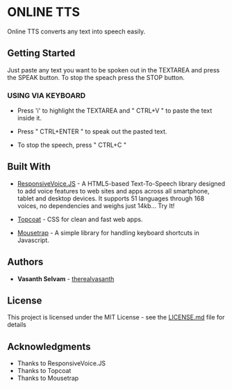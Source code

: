 # ONLINE TTS

Online TTS converts any text into speech easily.

## Getting Started

Just paste any text you want to be spoken out in the TEXTAREA and press the SPEAK button. To stop the speach press the STOP button.


### USING VIA KEYBOARD

* Press 'i' to highlight the TEXTAREA and " CTRL+V " to paste the text inside it.

* Press " CTRL+ENTER " to speak out the pasted text.

* To stop the speech, press " CTRL+C "


## Built With

* [ResponsiveVoice.JS](https://responsivevoice.org/) - A HTML5-based Text-To-Speech library designed to add voice features to web sites and apps across all smartphone, tablet and desktop devices. It supports 51 languages through 168 voices, no dependencies and weighs just 14kb… Try It!

* [Topcoat](http://topcoat.io/) - CSS for clean and fast web apps.

* [Mousetrap](https://craig.is/killing/mice) - A simple library for handling keyboard shortcuts in Javascript.


## Authors

* **Vasanth Selvam** - [therealvasanth](https://github.com/therealvasanth)

## License

This project is licensed under the MIT License - see the [LICENSE.md](LICENSE.md) file for details

## Acknowledgments

* Thanks to ResponsiveVoice.JS
* Thanks to Topcoat
* Thanks to Mousetrap

